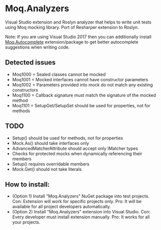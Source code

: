 # Moq.Analyzers

Visual Studio extension and Roslyn analyzer that helps to write unit tests using Moq mocking library. Port of Resharper extension to Roslyn.

Note: If you are using Visual Studio 2017 then you can additionally install [Moq.Autocomplete](https://github.com/Litee/moq.autocomplete) extension/package to get better autocomplete suggestions when writing code.

## Detected issues

* Moq1000 = Sealed classes cannot be mocked
* Moq1001 = Mocked interfaces cannot have constructor parameters
* Moq1002 = Parameters provided into mock do not match any existing constructors
* Moq1100 = Callback signature must match the signature of the mocked method
* Moq1101 = SetupGet/SetupSet should be used for properties, not for methods

## TODO

* Setup() should be used for methods, not for properties
* Mock.As<T>() should take interfaces only
* AdvancedMatcherAttribute should accept only IMatcher types
* Checks for protected mocks when dynamically referencing their members
* Setup() requires overridable members
* Mock.Get() should not take literals
 
## How to install:

* (Option 1) Install "Moq.Analyzers" NuGet package into test projects. Con: Extension will work for specific projects only. Pro: It will be available for all project developers automatically.
* (Option 2) Install "Moq.Analyzers" extension into Visual Studio. Con: Every developer must install extension manually. Pro: It works for all your projects.
